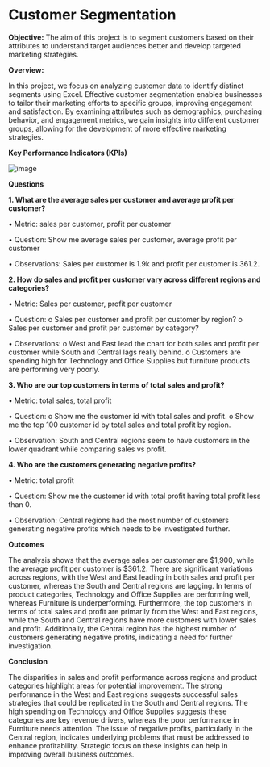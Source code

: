 # Customer   Segmentation



**Objective:**
The aim of this project is to segment customers based on their attributes to understand target audiences better and develop targeted marketing strategies.

**Overview:**

In this project, we focus on analyzing customer data to identify distinct segments using Excel. Effective customer segmentation enables businesses to tailor their marketing efforts to specific groups, improving engagement and satisfaction. By examining attributes such as demographics, purchasing behavior, and engagement metrics, we gain insights into different customer groups, allowing for the development of more effective marketing strategies.







**Key Performance Indicators (KPIs)**




![image](https://github.com/user-attachments/assets/42313070-22f6-423d-b856-f324a23ef09f)




**Questions**


**1.	What are the average sales per customer and average profit per customer?**

•	Metric: sales per customer, profit per customer


•	Question: Show me average sales per customer, average profit per customer


•	Observations: Sales per customer is 1.9k and profit per customer is 361.2.


**2.	How do sales and profit per customer vary across different regions and categories?**

•	Metric: Sales per customer, profit per customer


•	Question: 
o	Sales per customer and profit per customer by region?
o	Sales per customer and profit per customer by category?


•	Observations: 
o	West and East lead the chart for both sales and profit per customer while South and Central lags really behind. 
o	Customers are spending high for Technology and Office Supplies but furniture products are performing very poorly.

**3.	Who are our top customers in terms of total sales and profit?**

•	Metric: total sales, total profit


•	Question: 
o	Show me the customer id with total sales and profit.
o	Show me the top 100 customer id by total sales and total profit by region.


•	Observation: South and Central regions seem to have customers in the lower quadrant while comparing sales vs profit.


**4.	Who are the customers generating negative profits?**

•	Metric: total profit


•	Question: 	Show me the customer id with total profit having total profit less than 0.


•	Observation: Central regions had the most number of customers generating negative profits which needs to be investigated further.




**Outcomes**

The analysis shows that the average sales per customer are $1,900, while the average profit per customer is $361.2. There are significant variations across regions, with the West and East leading in both sales and profit per customer, whereas the South and Central regions are lagging. In terms of product categories, Technology and Office Supplies are performing well, whereas Furniture is underperforming. Furthermore, the top customers in terms of total sales and profit are primarily from the West and East regions, while the South and Central regions have more customers with lower sales and profit. Additionally, the Central region has the highest number of customers generating negative profits, indicating a need for further investigation.



**Conclusion**

The disparities in sales and profit performance across regions and product categories highlight areas for potential improvement. The strong performance in the West and East regions suggests successful sales strategies that could be replicated in the South and Central regions. The high spending on Technology and Office Supplies suggests these categories are key revenue drivers, whereas the poor performance in Furniture needs attention. The issue of negative profits, particularly in the Central region, indicates underlying problems that must be addressed to enhance profitability. Strategic focus on these insights can help in improving overall business outcomes.

